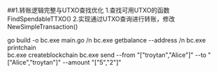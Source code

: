 ##1.转账逻辑完整与UTXO查找优化
1.查找可用UTXO的函数FindSpendableTTXO()
2.实现通过UTXO查询进行转账，修改NewSimpleTransaction()

go build -o bc.exe main.go /n
bc.exe getbalance --address /n
bc.exe printchain   <br>
bc.exe createblockchain
bc.exe send --from "[\"troytan\",\"Alice\"]" --to "[\"Alice\",\"troytan\"]" --amount "[\"5\",\"2\"]"